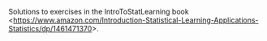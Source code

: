 Solutions to exercises in the IntroToStatLearning book <<https://www.amazon.com/Introduction-Statistical-Learning-Applications-Statistics/dp/1461471370>>.
